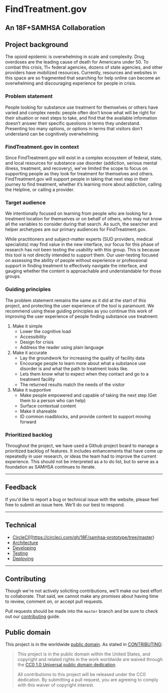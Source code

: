 # FindTreatment.gov
## An 18F+SAMHSA Collaboration

## Project background

The opioid epidemic is overwhelming in scale and complexity. Drug overdoses are the leading cause of death for Americans under 50. To combat this crisis, 11+ federal agencies, dozens of state agencies, and other providers have mobilized resources. Currently, resources and websites in this space are so fragmented that searching for help online can become an overwhelming and discouraging experience for people in crisis.

### Problem statement
People looking for substance use treatment for themselves or others have varied and complex needs: people often don’t know what will be right for their situation or next steps to take, and find that the available information doesn’t answer their specific questions in terms they understand. Presenting too many options, or options in terms that visitors don’t understand can be cognitively overwhelming.

### FindTreatment.gov in context
Since FindTreatment.gov will exist in a complex ecosystem of federal, state, and local resources for substance use disorder (addiction, serious mental illness, treatment, and recovery), we've limited the scope to focus on supporting people as they look for treatment for themselves and others. FindTreatment.gov will support people in taking that next step in their journey to find treatment, whether it’s learning more about addiction, calling the Helpline, or calling a provider.

### Target audience
We intentionally focused on learning from people who are looking for a treatment location for themselves or on behalf of others, who may not know all the variables to consider during that search. As such, the searcher and helper archetypes are our primary audiences for FindTreatment.gov.

While practitioners and subject-matter experts (SUD providers, medical specialists) may find value in the new interface, our focus for this phase of research has not been testing the usability with this group. This is because this tool is not directly intended to support them. Our user-testing focused on assessing the ability of people without experience or professional support in finding treatment to effectively navigate the interface, and gauging whether the content is approachable and understandable for those groups.

### Guiding principles
The problem statement remains the same as it did at the start of this project, and protecting the user experience of the tool is paramount. We recommend using these guiding principles as you continue this work of improving the user experience of people finding substance use treatment:
1. Make it simple
    * Lower the cognitive load
    * Accessibility
    * Design for crisis
    * Address the reader using plain language
2. Make it accurate
    * Lay the groundwork for increasing the quality of facility data
    * Encourage people to learn more about what a substance use disorder is and what the path to treatment looks like.
    * Lets them know what to expect when they contact and go to a treatment facility
    * The returned results match the needs of the visitor
3. Make it supportive
    * Make people empowered and capable of taking the next step (Get them to a person who can help)
    * Surface contextual content
    * Make it shareable
    * ID common roadblocks, and provide content to support moving forward

### Prioritized backlog
Throughout the project, we have used a Github project board to manage a prioritized backlog of features. It includes enhancements that have come up repeatedly in user research, or ideas the team had to improve the current experience. This should not be interpreted as a to do list, but to serve as a foundation as SAMHSA continues to iterate.


---
## Feedback

If you'd like to report a bug or technical issue with the website, please feel free to submit an issue here. We'll do our best to respond.

---
## Technical
* [CircleCI](https://circleci.com/gh/18F/samhsa-prototype/tree/master.svg?style=svg)](https://circleci.com/gh/18F/samhsa-prototype/tree/master)
* [Architecture](./docs/architecture.md)
* [Developing](./docs/developing.md)
* [Testing](./docs/testing.md)
* [Deploying](./docs/deploying.md)

---
## Contributing

Though we're not actively soliciting contributions, we'll make our best effort to collaborate. That said, we cannot make any promises about having time to review, comment on, or accept pull requests.

Pull requests should be made into the `master` branch and be sure to check out
our [contributing](CONTRIBUTING.md) guide.

## Public domain

This project is in the worldwide [public domain](LICENSE.md). As stated in
[CONTRIBUTING](CONTRIBUTING.md):

> This project is in the public domain within the United States, and copyright
> and related rights in the work worldwide are waived through the
> [CC0 1.0 Universal public domain dedication](https://creativecommons.org/publicdomain/zero/1.0/).
>
> All contributions to this project will be released under the CC0 dedication.
> By submitting a pull request, you are agreeing to comply with this waiver of
> copyright interest.
